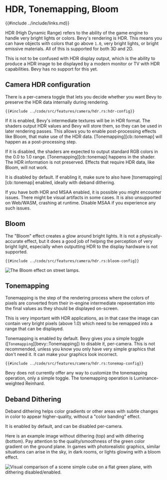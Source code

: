 # HDR, Tonemapping, Bloom

{{#include ../include/links.md}}

HDR (High Dynamic Range) refers to the ability of the game engine to handle very
bright lights or colors. Bevy's rendering is HDR. This means you can have
objects with colors that go above `1.0`, very bright lights, or bright emissive
materials. All of this is supported for both 3D and 2D.

This is not to be confused with HDR display output, which is the ability to
produce a HDR image to be displayed by a modern monitor or TV with HDR
capabilities. Bevy has no support for this yet.

## Camera HDR configuration

There is a per-camera toggle that lets you decide whether you want Bevy to
preserve the HDR data internally during rendering.

```rust,no_run,noplayground
{{#include ../code/src/features/camera/hdr.rs:hdr-config}}
```

If it is enabled, Bevy's intermediate textures will be in HDR format. The
shaders output HDR values and Bevy will store them, so they can be used in later
rendering passes. This allows you to enable post-processing effects like Bloom,
that make use of the HDR data. [Tonemapping][cb::tonemap] will happen as a
post-processing step.

If it is disabled, the shaders are expected to output standard RGB colors in the
0.0 to 1.0 range. [Tonemapping][cb::tonemap] happens in the shader. The HDR information
is not preserved. Effects that require HDR data, like Bloom, will not work.

It is disabled by default. If enabling it, make sure to also have
[tonemapping][cb::tonemap] enabled, ideally with deband dithering.

If you have both HDR and MSAA enabled, it is possible you might encounter
issues. There might be visual artifacts in some cases. It is also unsupported on
Web/WASM, crashing at runtime. Disable MSAA if you experience any such issues.

## Bloom

The "Bloom" effect creates a glow around bright lights. It is not a
physically-accurate effect, but it does a good job of helping the perception of
very bright light, especially when outputting HDR to the display hardware is not
supported.

```rust,no_run,noplayground
{{#include ../code/src/features/camera/hdr.rs:bloom-config}}
```

![The Bloom effect on street lamps.](/img/bloom.png)

## Tonemapping

Tonemapping is the step of the rendering process where the colors of pixels are
converted from their in-engine intermediate repesentation into the final values
as they should be displayed on-screen.

This is very important with HDR applications, as in that case the image can
contain very bright pixels (above 1.0) which need to be remapped into a range
that can be displayed.

Tonemapping is enabled by default. Bevy gives you a simple toggle
([`Tonemapping`][bevy::Tonemapping]) to disable it, per-camera. This is not
recommended, unless you know you only have very simple graphics that don't need
it. It can make your graphics look incorrect.

```rust,no_run,noplayground
{{#include ../code/src/features/camera/hdr.rs:tonemap-config}}
```

Bevy does not currently offer any way to customize the tonemapping operation,
only a simple toggle. The tonemapping operation is Luminance-weighted Reinhard.

## Deband Dithering

Deband dithering helps color gradients or other areas with subtle changes in
color to appear higher-quality, without a "color banding" effect.

It is enabled by default, and can be disabled per-camera.

Here is an example image without dithering (top) and with dithering (bottom).
Pay attention to the quality/smoothness of the green color gradient on the
ground plane. In games with photorealistic graphics, similar situations can
arise in the sky, in dark rooms, or lights glowing with a bloom effect.

![Visual comparison of a scene simple cube on a flat green plane, with dithering disabled/enabled.](/img/dithering.png)
